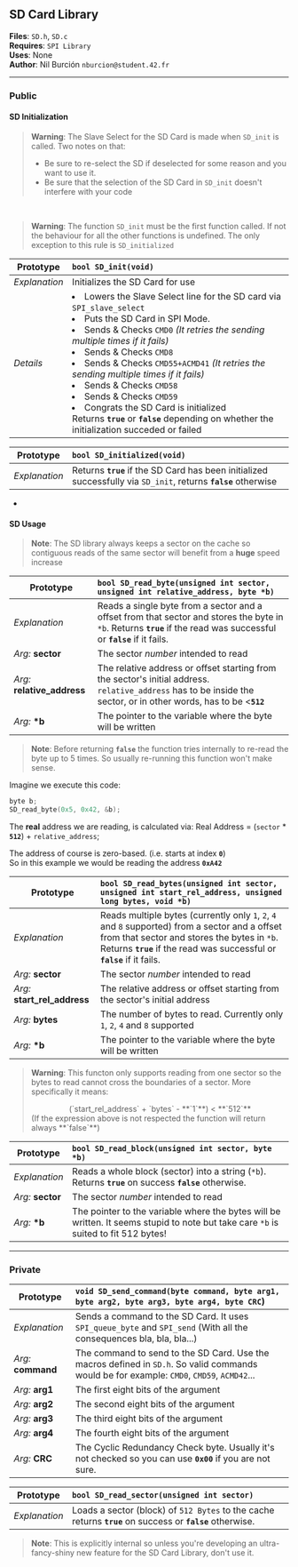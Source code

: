 ## SD Card Library
**Files**: `SD.h`, `SD.c`  
**Requires**: `SPI Library`  
**Uses**: None  
**Author**: Nil Burción `nburcion@student.42.fr`  
***

### Public
#### SD Initialization
> **Warning**: The Slave Select for the SD Card is made when `SD_init` is called. Two notes on that:
> 
> * Be sure to re-select the SD if deselected for some reason and you want to use it.
> * Be sure that the selection of the SD Card in `SD_init` doesn't interfere with your code

 

> **Warning**: The function `SD_init` must be the first function called. If not the behaviour for all the other functions is undefined. The only exception to this rule is `SD_initialized`  

| Prototype     	| `bool SD_init(void)`        |
|---------------	|:-----------------------------|
| _Explanation_	| Initializes the SD Card for use |
| _Details_		| <li> Lowers the Slave Select line for the SD card via `SPI_slave_select`</li><li>Puts the SD Card in SPI Mode.</li><li>Sends & Checks `CMD0` _(It retries the sending multiple times if it fails)_</li><li>Sends & Checks `CMD8`</li><li>Sends & Checks `CMD55+ACMD41` _(It retries the sending multiple times if it fails)_</li><li>Sends & Checks `CMD58`</li><li>Sends & Checks `CMD59`</li><li>Congrats the SD Card is initialized</li> Returns **`true`** or **`false`** depending on whether the initialization succeded or failed|


| Prototype     	| `bool SD_initialized(void)`        |
|---------------	|:-----------------------------|
| _Explanation_	| Returns **`true`** if the SD Card has been initialized successfully via `SD_init`, returns **`false`** otherwise |

-
#### SD Usage
> **Note**: The SD library always keeps a sector on the cache so contiguous reads of the same sector will benefit from a **huge** speed increase


| Prototype     	| `bool SD_read_byte(unsigned int sector, unsigned int relative_address, byte *b)`        |
|---------------	|:-----------------------------|
| _Explanation_	| Reads a single byte from a sector and a offset from that sector and stores the byte in `*b`. Returns **`true`** if the read was successful or **`false`** if it fails. |
| _Arg:_ **sector** | The sector _number_ intended to read |
| _Arg:_ **relative_address** | The relative address or offset starting from the sector's initial address. `relative_address` has to be inside the sector, or in other words, has to be <**`512`** |
| _Arg:_ **\*b** | The pointer to the variable where the byte will be written

> **Note**: Before returning **`false`** the function tries internally to re-read the byte up to 5 times. So usually re-running this function won't make sense.

Imagine we execute this code:

```c
byte b;
SD_read_byte(0x5, 0x42, &b);
```
The **real** address we are reading, is calculated via: Real Address = (`sector` * **`512`**) + `relative_address`;

The address of course is zero-based. (i.e. starts at index **`0`**)  
So in this example we would be reading the address **`0xA42`**


| Prototype     	| `bool SD_read_bytes(unsigned int sector, unsigned int start_rel_address, unsigned long bytes, void *b)`        |
|---------------	|:-----------------------------|
| _Explanation_	| Reads multiple bytes (currently only `1`, `2`, `4` and `8` supported) from a sector and a offset from that sector and stores the bytes in `*b`. Returns **`true`** if the read was successful or **`false`** if it fails. |
| _Arg:_ **sector** | The sector _number_ intended to read |
| _Arg:_ **start_rel_address** | The relative address or offset starting from the sector's initial address |
| _Arg:_ **bytes** | The number of bytes to read. Currently only `1`, `2`, `4` and `8` supported |
| _Arg:_ **\*b** | The pointer to the variable where the byte will be written

> **Warning**: This functon only supports reading from one sector so the bytes to read cannot cross the boundaries of a sector.  More specifically it means:  
> <center> (`start_rel_address` + `bytes` - **`1`**) < **`512`** </center>
> (If the expression above is not respected the function will return always **`false`**)


| Prototype     	| `bool SD_read_block(unsigned int sector, byte *b)`        |
|---------------	|:-----------------------------|
| _Explanation_	| Reads a whole block (sector) into a string (`*b`). Returns **`true`** on success **`false`** otherwise. |
| _Arg:_ **sector** | The sector _number_ intended to read |
| _Arg:_ **\*b** | The pointer to the variable where the bytes will be written. It seems stupid to note but take care `*b` is suited to fit 512 bytes!

***
### Private


| Prototype     	| `void SD_send_command(byte command, byte arg1, byte arg2, byte arg3, byte arg4, byte CRC`) |
|---------------	|:-----------------------------|
| _Explanation_	| Sends a command to the SD Card. It uses `SPI_queue_byte` and `SPI_send` (With all the consequences bla, bla, bla...)
| _Arg:_ **command** | The command to send to the SD Card. Use the macros defined in `SD.h`. So valid commands would be for example: `CMD0`, `CMD59`, `ACMD42`...
| _Arg:_ **arg1** | The first eight bits of the argument
| _Arg:_ **arg2** | The second eight bits of the argument
| _Arg:_ **arg3** | The third eight bits of the argument
| _Arg:_ **arg4** | The fourth eight bits of the argument
| _Arg:_ **CRC**  | The Cyclic Redundancy Check byte. Usually it's not checked so you can use **`0x00`** if you are not sure.


| Prototype     	| `bool SD_read_sector(unsigned int sector)` |
|---------------	|:-----------------------------|
| _Explanation_	| Loads a sector (block) of `512 Bytes` to the cache returns **`true`** on success or **`false`** otherwise.

> **Note**: This is explicitly internal so unless you're developing an ultra-fancy-shiny new feature for the SD Card Library, don't use it.

